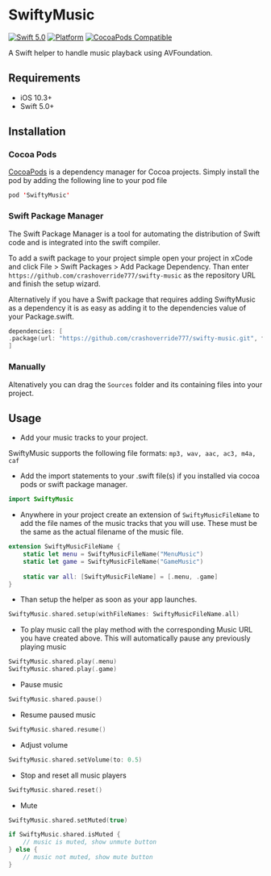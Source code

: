 # SwiftyMusic

[![Swift 5.0](https://img.shields.io/badge/swift-5.0-ED523F.svg?style=flat)](https://swift.org/download/)
[![Platform](https://img.shields.io/cocoapods/p/SwiftyMusic.svg?style=flat)]()
[![CocoaPods Compatible](https://img.shields.io/cocoapods/v/SwiftyMusic.svg)](https://img.shields.io/cocoapods/v/SwiftyMusic.svg)

A Swift helper to handle music playback using AVFoundation.

## Requirements

- iOS 10.3+
- Swift 5.0+

## Installation

### Cocoa Pods

[CocoaPods](https://developers.google.com/admob/ios/quick-start#streamlined_using_cocoapods) is a dependency manager for Cocoa projects. Simply install the pod by adding the following line to your pod file


```swift
pod 'SwiftyMusic'
```

### Swift Package Manager

The Swift Package Manager is a tool for automating the distribution of Swift code and is integrated into the swift compiler.

To add a swift package to your project simple open your project in xCode and click File > Swift Packages > Add Package Dependency.
Than enter `https://github.com/crashoverride777/swifty-music` as the repository URL and finish the setup wizard.

Alternatively if you have a Swift package that requires adding SwiftyMusic as a dependency it is as easy as adding it to the dependencies value of your Package.swift.
```swift
dependencies: [
.package(url: "https://github.com/crashoverride777/swifty-music.git", from: "4.4.0")
]
```

### Manually 

Altenatively you can drag the `Sources` folder and its containing files into your project.

## Usage

- Add your music tracks to your project. 

SwiftyMusic supports the following file formats: `mp3, wav, aac, ac3, m4a, caf`

- Add the import statements to your .swift file(s) if you installed via cocoa pods or swift package manager.

```swift
import SwiftyMusic 
```

- Anywhere in your project create an extension of `SwiftyMusicFileName` to add the file names of the music tracks that you will use. These must be the same as the actual filename of the music file.

```swift
extension SwiftyMusicFileName {
    static let menu = SwiftyMusicFileName("MenuMusic")
    static let game = SwiftyMusicFileName("GameMusic")
    
    static var all: [SwiftyMusicFileName] = [.menu, .game]
}
```

- Than setup the helper as soon as your app launches. 

```swift
SwiftyMusic.shared.setup(withFileNames: SwiftyMusicFileName.all)
```

- To play music call the play method with the corresponding Music URL you have created above. This will automatically pause any previously playing music
```swift
SwiftyMusic.shared.play(.menu)
SwiftyMusic.shared.play(.game)
```

- Pause music
```swift
SwiftyMusic.shared.pause()
```

- Resume paused music
```swift
SwiftyMusic.shared.resume()
```

- Adjust volume
```swift
SwiftyMusic.shared.setVolume(to: 0.5)
```

- Stop and reset all music players
```swift
SwiftyMusic.shared.reset()
```

- Mute
```swift
SwiftyMusic.shared.setMuted(true)

if SwiftyMusic.shared.isMuted {
    // music is muted, show unmute button
} else {
    // music not muted, show mute button
}
```
